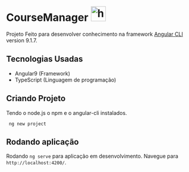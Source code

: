 # CourseManager  <img src="https://cdn.freebiesupply.com/logos/large/2x/angular-icon-logo-png-transparent.png" width="40" title="hover text">

Projeto Feito para desenvolver conhecimento na framework [Angular CLI](https://github.com/angular/angular-cli) version 9.1.7.

## Tecnologias Usadas

* Angular9 (Framework)
* TypeScript (Linguagem de programação)

## Criando Projeto
Tendo o node.js o npm e o angular-cli instalados.
``` 
 ng new project
```

## Rodando aplicação

Rodando `ng serve` para aplicação em desenvolvimento. Navegue para `http://localhost:4200/`.
